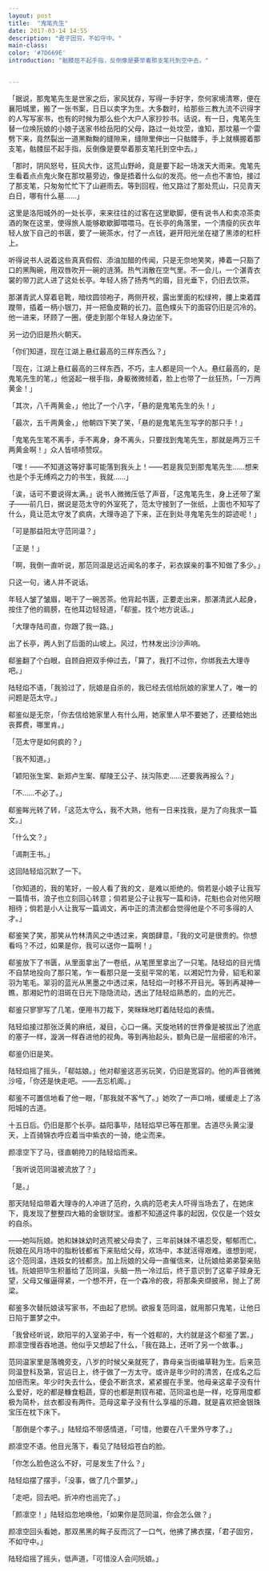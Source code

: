 ```yaml
---
layout: post
title:  "鬼笔先生"
date: 2017-03-14 14:55
description: "君子固穷，不如守中。"
main-class: 
color: '#7D669E'
introduction: "骷髅屈不起手指，反倒像是要举着那支笔托到空中去。"


---
```


「据说，那鬼笔先生是世家之后，家风犹存，写得一手好字，奈何家境清寒，便在襄阳城里，搬了一张书案，日日以卖字为生。大多数时，给那些三教九流不识得字的人写写家书，也有的时候为那么些个大户人家抄抄书。话说，有一日，鬼笔先生替一位唤阮娘的小娘子送家书给岳阳的父母，路过一处坟茔，谁知，那坟墓一个雷劈下来，竟然裂出一道黑黝黝的缝隙来，缝隙里伸出一只骷髅手，手上就横握着那支笔，骷髅屈不起手指，反倒像是要举着那支笔托到空中去。」

「那时，阴风怒号，狂风大作，这荒山野岭，竟是要下起一场泼天大雨来。鬼笔先生看着点点鬼火聚在那坟墓旁边，像是捂着什么似的发亮。他一点也不害怕，接过了那支笔，只匆匆忙忙下了山避雨去。等到回程，他又路过了那处荒山，只见青天白日，哪有什么墓……」

这里是洛阳城外的一处长亭，来来往往的过客在这里歇脚，便有说书人和卖凉茶卖酒的聚在这里，使得旅人能够歇歇脚喂喂马。在长亭的角落里，一个清瘦的灰衣年轻人放下自己的书匮，要了一碗茶水，付了一点钱，避开阳光坐在褪了黑漆的栏杆上。

听得说书人说着这些真真假假、添油加醋的传闻，只是无奈地笑笑，捧着一只豁了口的黑陶碗，用双唇吹开一碗的涟漪。热气消散在空气里。不一会儿，一个湛青衣裳的带刀武人进了这处长亭。年轻人扬了扬秀气的眉，目光垂下，仍旧去饮茶。

那湛青武人穿着皂靴，暗纹圆领袍子，两侧开衩，露出里面的松绿袴，腰上束着蹀躞带，插着一柄小银刀，并一把鱼皮鞘的长刀。蓝色幞头下的面容仍旧是沉冷的。他一进来，环顾了一圈，便走到那个年轻人身边坐下。

另一边仍旧是热火朝天。

「你们知道，现在江湖上悬红最高的三样东西么？」

「现在，江湖上悬红最高的三样东西，不巧，主人都是同一个人。悬红最高的，是鬼笔先生的笔，」他竖起一根手指，身躯微微倾着，脸上也带了一丝狂热，「一万两黄金！」

「其次，八千两黄金，」他比了一个八字，「悬的是鬼笔先生的头！」

「最次，五千两黄金，」他朝四下笑了笑，「悬的是鬼笔先生写字的那只手！」

「鬼笔先生笔不离手，手不离身，身不离头，只要找到鬼笔先生，那就是两万三千两黄金啊！」众人皆啧啧赞叹。

「嘿！——不知道这等好事可能落到我头上！——若是我见到那鬼笔先生……想来也是个手无缚鸡之力的书生，我就……」

「诶，话可不要说得太满。」说书人微微压低了声音，「这鬼笔先生，身上还带了案子——前几日，据说是范太守的外室死了，范太守接到了一张纸，上面也不知写了什么，竟让范太守发了疯病，大理寺追了下来，正在到处寻鬼笔先生的踪迹呢！」

「可是那益阳太守范同温？」

「正是！」

「啊，我倒一直听说，那范同温是远近闻名的孝子，彩衣娱亲的事不知做了多少。」

只这一句，诸人并不说话。

年轻人皱了皱眉，喝干了一碗苦茶。他背起书匮，正要走出来，那湛清武人起身，按住了他的肩膀，在他耳边轻轻道，「郗鉴。找个地方说话。」

「大理寺陆司直，你跟了我一路。」

出了长亭，两人到了后面的山坡上。风过，竹林发出沙沙声响。

郗鉴翻了个白眼，自顾自把双手伸过去，「算了，我打不过你，你绑我去大理寺吧。」

陆轻焰不语，「我验过了，阮娘是自杀的，我已经去信给阮娘的家里人了，唯一的问题是范太守。」

郗鉴似是无奈，「你去信给她家里人有什么用，她家里人早不要她了，还要给她出丧葬费，哪里肯。」

「范太守是如何疯的？」

「我不知道。」

「颖阳张生案、新郑卢生案、鄢陵王公子、扶沟陈吏……还要我再报么？」

「不……不必了。」

郗鉴眸光转了转，「这范太守么，我不大熟，他有一日来找我，是为了向我求一篇文。」

「什么文？」

「谒荆王书。」

这回陆轻焰沉默了一下。

「你知道的，我的笔好，一般人看了我的文，是难以拒绝的。倘若是小娘子让我写一篇情书，浪子也立刻回心转意；倘若是公子让我写一篇和诗，花魁也会对他另眼相待；倘若是小人让我写一篇谒文，再中正的清流都会觉得他是个不可多得的人才。」

郗鉴笑了笑，那笑从竹林清风之中透过来，爽朗肆意，「我的文可是很贵的。你想看吗？不过，如果是你，我可以送你一篇啊！」

郗鉴放下了书匮，从里面拿出了一卷纸，从笔匣里拿出了一只笔。陆轻焰的目光情不自禁地投向了那只笔，乍一看那只是一支挺平常的笔，以湘妃竹为骨，貂毛和翠羽为笔毛。翠羽的蓝光从黑墨之中透过来，陆轻焰一时移不开目光。等到再凝神一瞧，那湘妃竹的泪斑在日光下隐隐流动，透出了陆轻焰熟悉的，血的光芒。

郗鉴只寥寥写了几笔，便用书刀裁下，笑眯眯地盯着陆轻焰的表情。

陆轻焰接过那张泛黄的麻纸，凝目，心口一痛。天旋地转的世界像是被拔出了池底的塞子一样，漩涡一样吞进他的视角。等到再抬起头，额角已是一层细密的冷汗。

郗鉴仍旧是笑。

陆轻焰摇了摇头，「郗姑娘。」他对郗鉴这恶劣玩笑，仍旧是宽容的。他的声音微微沙哑，「你还是快走吧。——去忘机阁。」

郗鉴不可置信地看了他一眼，「那我就不客气了。」她吹了一声口哨，缓缓走上了洛阳城的古道。

十五日后。仍旧是那个长亭。益阳事毕，陆轻焰早已等在那里。古道尽头黄尘漫天，上百骑锦衣呼应着当中紫衣的一骑，绝尘而来。

颜凛空下了马，径直朝挎刀的陆轻焰而来。

「我听说范同温被流放了？」

「是。」

那天陆轻焰带着大理寺的人冲进了范府，久病的范老夫人吓得当场去了，在她床下，竟发现了整整四大箱的金银财宝。谁都不知道这件事的起因，仅仅是一个妓女的自杀。

——她叫阮娘。她和妹妹幼时逃荒被父母卖了，三年前妹妹不堪忍受，郁郁而亡。阮娘在风月场中的脂粉钱都省下来贴给父母，欢场中，本就活得艰难。谁想到呢，这个范同温，连妓女的钱都贪。加上阮娘的父母一直催信来，让阮娘给弟弟娶亲贴钱。阮娘把毕生积蓄给了范同温，头脑一热一冷过后，终于意识到了这辈子赎身无望，父母又催逼得紧，一个想不开，在一个森冷的夜，将那条夹缬披帛，抛上了房梁。

郗鉴多次替阮娘读写家书，不由起了悲悯。欲报复范同温，就用那只鬼笔，让他日日陷于噩梦之中。

「我曾经听说，欧阳平的入室弟子中，有一个姓郗的，大约就是这个郗鉴了罢。」颜凛空慢吞吞地道。他似乎又想起了什么，「我在路上，还听了另一个故事。」

范同温家里是落魄旁支，八岁的时候父亲就死了，靠母亲当街编草鞋为生。后来范同温登科及第，官运日上，终于做了一方太守。或许是年少时的清苦，在成名之后加倍而来。年少时失去什么，便会不断贪求，紧紧握在手里。他母亲这辈子没有什么爱好，吃的都是糠食粗蔬，穿的也都是荆钗布裙，范同温也是一样，吃穿用度都极为简朴，丝衣都没有两件。范母这辈子没有什么享福的乐趣，就是喜欢把金银珠宝压在枕下床下。

「那倒是个孝子。」陆轻焰不带感情道，「可惜，他要在八千里外守孝了。」

颜凛空不语。他目光落下，看见了陆轻焰苍白的脸。

「你怎么脸色这么不好，可是发生了什么？」

陆轻焰摆了摆手，「没事，做了几个噩梦。」

「走吧，回去吧。折冲府也巡完了。」

「颜凛空！」陆轻焰忽地唤他，「如果你是范同温，你会怎么做？」

颜凛空回头看她，那双黑黑的眸子反而沉了一口气，他拂了拂衣摆，「君子固穷，不如守中。」

陆轻焰摇了摇头，低声道，「可惜没人会问阮娘。」